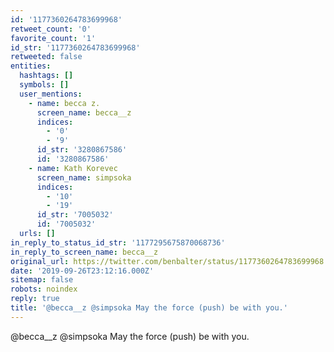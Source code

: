 ```yaml
---
id: '1177360264783699968'
retweet_count: '0'
favorite_count: '1'
id_str: '1177360264783699968'
retweeted: false
entities:
  hashtags: []
  symbols: []
  user_mentions:
    - name: becca z.
      screen_name: becca__z
      indices:
        - '0'
        - '9'
      id_str: '3280867586'
      id: '3280867586'
    - name: Kath Korevec
      screen_name: simpsoka
      indices:
        - '10'
        - '19'
      id_str: '7005032'
      id: '7005032'
  urls: []
in_reply_to_status_id_str: '1177295675870068736'
in_reply_to_screen_name: becca__z
original_url: https://twitter.com/benbalter/status/1177360264783699968
date: '2019-09-26T23:12:16.000Z'
sitemap: false
robots: noindex
reply: true
title: '@becca__z @simpsoka May the force (push) be with you.'
---
```


@becca__z @simpsoka May the force (push) be with you.